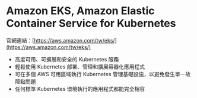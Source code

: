 # Amazon EKS, Amazon Elastic Container Service for Kubernetes

官網連結：[https://aws.amazon.com/tw/eks/](https://aws.amazon.com/tw/eks/)

* 高度可用、可擴展和安全的 Kubernetes 服務
* 輕鬆使用 Kubernetes 部署、管理和擴展容器化應用程式
* 可在多個 AWS 可用區域執行 Kubernetes 管理基礎設施，以避免發生單一故障點問題
* 任何標準 Kubernetes 環境執行的應用程式都能完全相容



